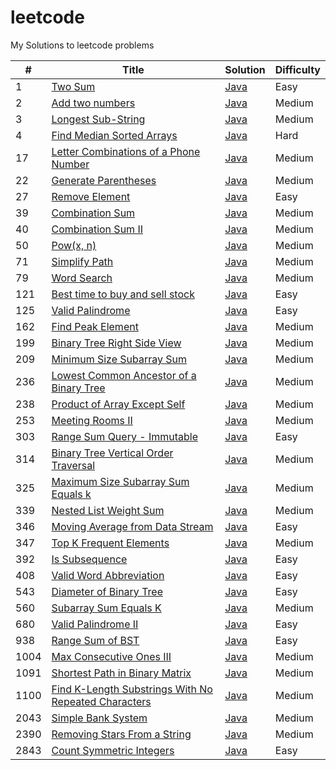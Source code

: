 # leetcode
My Solutions to leetcode problems

|#|Title|Solution|Difficulty|
|---|-----|--------|----------|
|1|[Two Sum](https://leetcode.com/problems/two-sum/)|[Java](./Array/TwoSum.java)|Easy|
|2|[Add two numbers](https://leetcode.com/problems/add-two-numbers/)|[Java](./LinkedList/AddTwoNumbers.java)|Medium|
|3|[Longest Sub-String](https://leetcode.com/problems/longest-substring-without-repeating-characters/)|[Java](./String/LongestSubString.java)|Medium|
|4|[Find Median Sorted Arrays](https://leetcode.com/problems/median-of-two-sorted-arrays/)|[Java](./Array/FindMedianSortedArrays.java)|Hard|
|17|[Letter Combinations of a Phone Number](https://leetcode.com/problems/letter-combinations-of-a-phone-number/)|[Java](./master/17.%20Letter%20Combinations%20of%20a%20Phone%20Number/Solution.java)|Medium|
|22|[Generate Parentheses](https://leetcode.com/problems/generate-parentheses/)|[Java](./22.%20Generate%20Parentheses/Solution.java)|Medium|
|27|[Remove Element](https://leetcode.com/problems/remove-element/)|[Java](./27.%20Remove%20Element/Solution.java)|Easy|
|39|[Combination Sum](https://leetcode.com/problems/combination-sum/)|[Java](./39.%20Combination%20Sum/Solution.java)|Medium|
|40|[Combination Sum II](https://leetcode.com/problems/combination-sum-ii/)|[Java](./40.%20Combination%20Sum%20II/Solution.java)|Medium|
|50|[Pow(x, n)](https://leetcode.com/problems/powx-n)|[Java](./50.%20Pow(x%2C%20n)/Solution.java)|Medium|
|71|[Simplify Path](https://leetcode.com/problems/simplify-path)|[Java](./71.%20Simplify%20Path/SimplifyPath.java)|Medium|
|79|[Word Search](https://leetcode.com/problems/word-search)|[Java](./79.%20Word%20Search/Solution.java)|Medium|
|121|[Best time to buy and sell stock](https://leetcode.com/problems/best-time-to-buy-and-sell-stock)|[Java](./121.%20Best%20Time%20to%20Buy%20and%20Sell%20Stock/Solution.java)|Easy|
|125|[Valid Palindrome](https://leetcode.com/problems/valid-palindrome/)|[Java](./125.%20Valid%20Palindrome/Solution.java)|Easy|
|162|[Find Peak Element](https://leetcode.com/problems/find-peak-element/)|[Java](./master/162.%20Find%20Peak%20Element/Solution.java)|Medium|
|199|[Binary Tree Right Side View](https://leetcode.com/problems/binary-tree-right-side-view)|[Java](./199.%20Binary%20Tree%20Right%20Side%20View)|Medium|
|209|[Minimum Size Subarray Sum](https://leetcode.com/problems/minimum-size-subarray-sum)|[Java](./209.%20Minimum%20Size%20Subarray%20Sum/Solution.java)|Medium|
|236|[Lowest Common Ancestor of a Binary Tree](https://leetcode.com/problems/lowest-common-ancestor-of-a-binary-tree/)|[Java](./236.%20Lowest%20Common%20Ancestor%20of%20a%20Binary%20Tree/Solution.java)|Medium|
|238|[Product of Array Except Self](https://leetcode.com/problems/product-of-array-except-self/)|[Java](./238.%20Product%20of%20Array%20Except%20Self/Solution.java)|Medium|
|253|[Meeting Rooms II](https://leetcode.com/problems/meeting-rooms-ii/)|[Java](./253.%20Meeting%20Rooms%20II/Solution.java)|Medium|
|303|[Range Sum Query - Immutable](https://leetcode.com/problems/range-sum-query-immutable)|[Java](./303.%20Range%20Sum%20Query%20-%20Immutable/NumArray.java)|Easy|
|314|[Binary Tree Vertical Order Traversal](https://leetcode.com/problems/binary-tree-vertical-order-traversal)|[Java](./314.%20Binary%20Tree%20Vertical%20Order%20Traversal/BinaryTreeVertical.java)|Medium|
|325|[Maximum Size Subarray Sum Equals k](https://leetcode.com/problems/maximum-size-subarray-sum-equals-k/)|[Java](./325.%20Maximum%20Size%20Subarray%20Sum%20Equals%20k/Solution.java)|Medium|
|339|[Nested List Weight Sum](https://leetcode.com/problems/nested-list-weight-sum/)|[Java](./339.%20Nested%20List%20Weight%20Sum/Solution.java)|Medium|
|346|[Moving Average from Data Stream](https://leetcode.com/problems/moving-average-from-data-stream/)|[Java](./346.%20Moving%20Average%20from%20Data%20Stream/MovingAverage.java)|Easy|
|347|[Top K Frequent Elements](https://leetcode.com/problems/top-k-frequent-elements/)|[Java](./347.%20Top%20K%20Frequent%20Elements/Solution.java)|Medium|
|392|[Is Subsequence](https://leetcode.com/problems/is-subsequence)|[Java](./392.%20Is%20Subsequence/Solution.java)|Easy|
|408|[Valid Word Abbreviation](https://leetcode.com/problems/valid-word-abbreviation)|[Java](./408.%20Valid%20Word%20Abbreviation/ValidAbbreviation.java)|Easy|
|543|[Diameter of Binary Tree](https://leetcode.com/problems/diameter-of-binary-tree)|[Java](./543.%20Diameter%20of%20Binary%20Tree/BinaryTreeDiameter.java)|Easy|
|560|[Subarray Sum Equals K](https://leetcode.com/problems/subarray-sum-equals-k/)|[Java](./560.%20Subarray%20Sum%20Equals%20K/Solution.java)|Medium|
|680|[Valid Palindrome II](https://leetcode.com/problems/valid-palindrome-ii)|[Java](./680.%20Valid%20Palindrome%20II/Solution.java)|Easy|
|938|[Range Sum of BST](https://leetcode.com/problems/range-sum-of-bst)|[Java](./938.%20Range%20Sum%20of%20BST/Solution.java)|Easy|
|1004|[Max Consecutive Ones III](https://leetcode.com/problems/max-consecutive-ones-iii)|[Java](./1004.%20Max%20Consecutive%20Ones%20III/Solution.java)|Medium|
|1091|[Shortest Path in Binary Matrix](https://leetcode.com/problems/shortest-path-in-binary-matrix/)|[Java](./1091.%20Shortest%20Path%20in%20Binary%20Matrix/Solution.java)|Medium|
|1100|[Find K-Length Substrings With No Repeated Characters](https://leetcode.com/problems/find-k-length-substrings-with-no-repeated-characters)|[Java](./1100.%20Find%20K-Length%20Substrings%20With%20No%20Repeated%20Characters/Solution.java)|Medium|
|2043|[Simple Bank System](https://leetcode.com/problems/simple-bank-system)|[Java](./2043.%20Simple%20Bank%20System/Bank.java)|Medium|
|2390|[Removing Stars From a String](https://leetcode.com/problems/removing-stars-from-a-string)|[Java](./2390.%20Removing%20Stars%20From%20a%20String/Solution.java)|Medium|
|2843|[Count Symmetric Integers](https://leetcode.com/problems/count-symmetric-integers/)|[Java](./2843.%20Count%20Symmetric%20Integers/Solution.java)|Easy|

